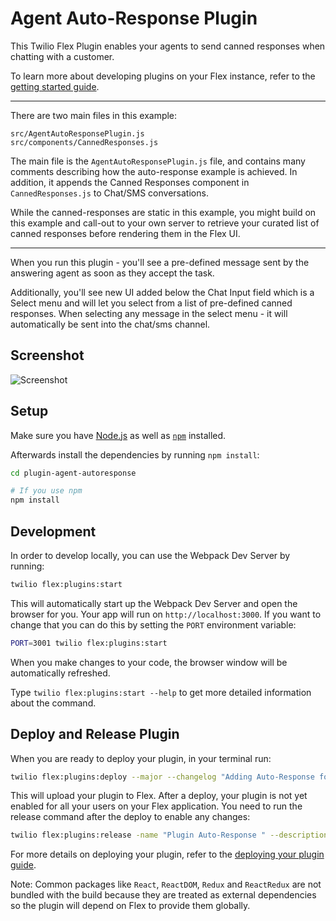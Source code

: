 # Agent Auto-Response Plugin

This Twilio Flex Plugin enables your agents to send canned responses when chatting with a customer.

To learn more about developing plugins on your Flex instance, refer to the [getting started guide](https://www.twilio.com/docs/flex/quickstart/getting-started-plugin).

---

There are two main files in this example:

```
src/AgentAutoResponsePlugin.js
src/components/CannedResponses.js
```

The main file is the `AgentAutoResponsePlugin.js` file, and contains many comments describing how the auto-response example is achieved. In addition, it appends the Canned Responses component in `CannedResponses.js` to Chat/SMS conversations.

While the canned-responses are static in this example, you might build on this example and call-out to your own server to retrieve your curated list of canned responses before rendering them in the Flex UI.

---

When you run this plugin - you'll see a pre-defined message sent by the answering agent as soon as they accept the task.

Additionally, you'll see new UI added below the Chat Input field which is a Select menu and will let you select from a list of pre-defined canned responses. When selecting any message in the select menu - it will automatically be sent into the chat/sms channel.

## Screenshot

![Screenshot](https://indigo-bombay-5783.twil.io/assets/auto-response-canned.png)

## Setup

Make sure you have [Node.js](https://nodejs.org) as well as [`npm`](https://npmjs.com) installed.

Afterwards install the dependencies by running `npm install`:

```bash
cd plugin-agent-autoresponse

# If you use npm
npm install
```

## Development

In order to develop locally, you can use the Webpack Dev Server by running:

```bash
twilio flex:plugins:start
```

This will automatically start up the Webpack Dev Server and open the browser for you. Your app will run on `http://localhost:3000`. If you want to change that you can do this by setting the `PORT` environment variable:

```bash
PORT=3001 twilio flex:plugins:start
```

When you make changes to your code, the browser window will be automatically refreshed.

Type `twilio flex:plugins:start --help` to get more detailed information about the command.

## Deploy and Release Plugin

When you are ready to deploy your plugin, in your terminal run:

```bash
twilio flex:plugins:deploy --major --changelog "Adding Auto-Response for Agents" --description "Ability for agents to send canned responses"
```

This will upload your plugin to Flex. After a deploy, your plugin is not yet enabled for all your users on your Flex application. You need to run the release command after the deploy to enable any changes:

```bash
twilio flex:plugins:release -name "Plugin Auto-Response " --description "Enabling plugin auto-response" --plugin plugin-agent-autoresponse@latest
```

For more details on deploying your plugin, refer to the [deploying your plugin guide](https://www.twilio.com/docs/flex/developer/plugins/cli/deploy-and-release).

Note: Common packages like `React`, `ReactDOM`, `Redux` and `ReactRedux` are not bundled with the build because they are treated as external dependencies so the plugin will depend on Flex to provide them globally.
